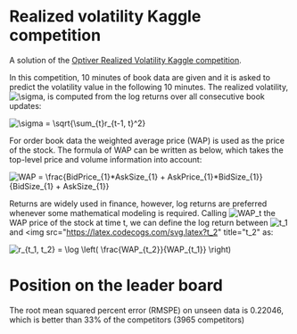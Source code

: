 # Realized volatility Kaggle competition

A solution of the [Optiver Realized Volatility Kaggle competition](https://www.kaggle.com/c/optiver-realized-volatility-prediction/data).

In this competition, 10 minutes of book data are given and it is asked to predict the volatility value in the following 10 minutes. The realized volatility, <img src="https://latex.codecogs.com/svg.latex?\sigma" title="\sigma" /></a>, is computed from the log returns over all consecutive book updates:



<img src="https://latex.codecogs.com/svg.latex?\sigma&space;=&space;\sqrt{\sum_{t}r_{t-1,&space;t}^2}" title="\sigma = \sqrt{\sum_{t}r_{t-1, t}^2}" /></a>

For order book data the weighted average price (WAP) is used as the price of the stock. The formula of WAP can be written as below, which takes the top-level price and volume information into account:

<img src="https://latex.codecogs.com/svg.latex?WAP&space;=&space;\frac{BidPrice_{1}*AskSize_{1}&space;&plus;&space;AskPrice_{1}*BidSize_{1}}{BidSize_{1}&space;&plus;&space;AskSize_{1}}" title="WAP = \frac{BidPrice_{1}*AskSize_{1} + AskPrice_{1}*BidSize_{1}}{BidSize_{1} + AskSize_{1}}" /></a>

Returns are widely used in finance, however, log returns are preferred whenever some mathematical modeling is required. Calling <img src="https://latex.codecogs.com/svg.latex?WAP_t" title="WAP_t" /></a> the WAP price of the stock at time t, we can define the log return between <img src="https://latex.codecogs.com/svg.latex?t_1" title="t_1" /></a> and <img src="https://latex.codecogs.com/svg.latex?t_2" title="t_2" as:


<img src="https://latex.codecogs.com/svg.latex?r_{t_1,&space;t_2}&space;=&space;\log&space;\left(&space;\frac{WAP_{t_2}}{WAP_{t_1}}&space;\right)" title="r_{t_1, t_2} = \log \left( \frac{WAP_{t_2}}{WAP_{t_1}} \right)" /></a>


# Position on the leader board

The root mean squared percent error (RMSPE) on unseen data is 0.22046, which is better than 33\% of the competitors (3965 competitors)